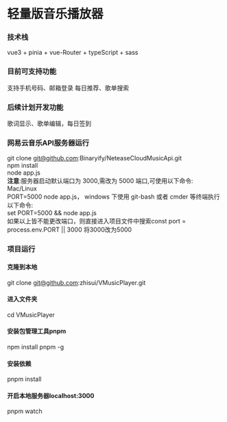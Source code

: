 # 轻量版音乐播放器
### 技术栈
vue3 + pinia + vue-Router + typeScript + sass
### 目前可支持功能
支持手机号码、邮箱登录
每日推荐、歌单搜索

### 后续计划开发功能
歌词显示、歌单编辑，每日签到

### 网易云音乐API服务器运行

git clone git@github.com:Binaryify/NeteaseCloudMusicApi.git   
npm install  
node app.js  
**注意**:服务器启动默认端口为 3000,需改为 5000 端口,可使用以下命令: Mac/Linux  
PORT=5000 node app.js，
windows 下使用 git-bash 或者 cmder 等终端执行以下命令:  
set PORT=5000 && node app.js  
如果以上皆不能更改端口，则直接进入项目文件中搜索const port = process.env.PORT || 3000 将3000改为5000  

### 项目运行

#### 克隆到本地
git clone git@github.com:zhisui/VMusicPlayer.git

#### 进入文件夹
cd VMusicPlayer

#### 安装包管理工具pnpm
npm install pnpm -g

#### 安装依赖
pnpm install 

#### 开启本地服务器localhost:3000
pnpm watch
